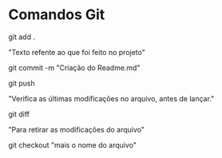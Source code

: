 # Comandos Git

git add .

"Texto refente ao que foi feito no projeto"

git commit -m "Criação do Readme.md"

git push 

"Verifica as últimas modificações no arquivo, antes de lançar."

git diff

"Para retirar as modificações do arquivo"

git checkout "mais o nome do arquivo"

